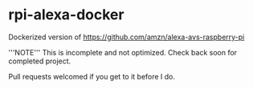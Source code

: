 # rpi-alexa-docker
Dockerized version of https://github.com/amzn/alexa-avs-raspberry-pi

'''NOTE''' This is incomplete and not optimized. Check back soon for completed project. 

Pull requests welcomed if you get to it before I do. 
